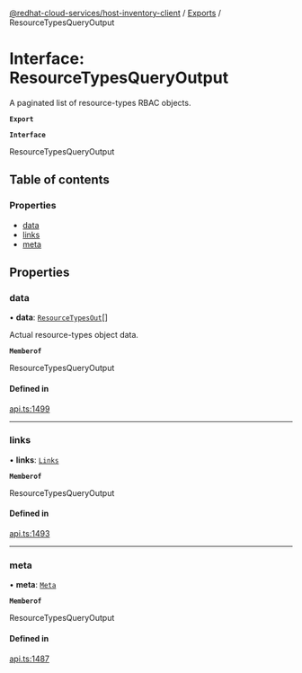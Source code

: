 [@redhat-cloud-services/host-inventory-client](../README.md) / [Exports](../modules.md) / ResourceTypesQueryOutput

# Interface: ResourceTypesQueryOutput

A paginated list of resource-types RBAC objects.

**`Export`**

**`Interface`**

ResourceTypesQueryOutput

## Table of contents

### Properties

- [data](ResourceTypesQueryOutput.md#data)
- [links](ResourceTypesQueryOutput.md#links)
- [meta](ResourceTypesQueryOutput.md#meta)

## Properties

### data

• **data**: [`ResourceTypesOut`](ResourceTypesOut.md)[]

Actual resource-types object data.

**`Memberof`**

ResourceTypesQueryOutput

#### Defined in

[api.ts:1499](https://github.com/RedHatInsights/javascript-clients/blob/master/packages/host-inventory/api.ts#L1499)

___

### links

• **links**: [`Links`](Links.md)

**`Memberof`**

ResourceTypesQueryOutput

#### Defined in

[api.ts:1493](https://github.com/RedHatInsights/javascript-clients/blob/master/packages/host-inventory/api.ts#L1493)

___

### meta

• **meta**: [`Meta`](Meta.md)

**`Memberof`**

ResourceTypesQueryOutput

#### Defined in

[api.ts:1487](https://github.com/RedHatInsights/javascript-clients/blob/master/packages/host-inventory/api.ts#L1487)
